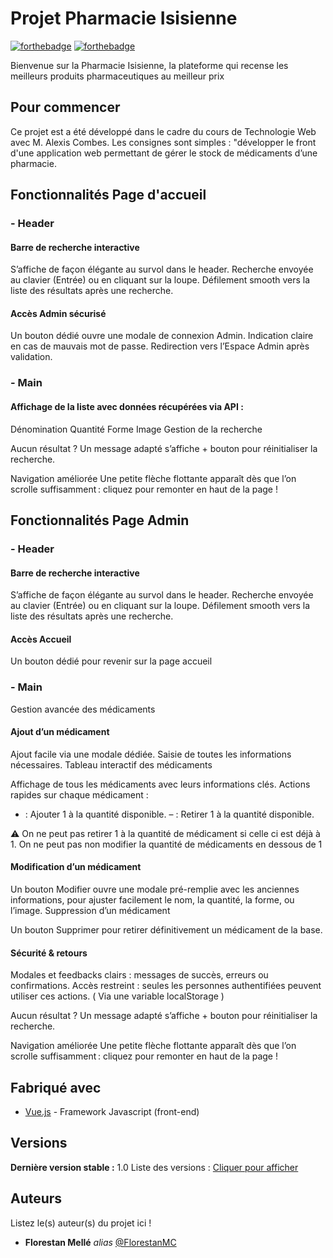 # Projet Pharmacie Isisienne 

[![forthebadge](https://forthebadge.com/images/featured/featured-built-with-love.svg)](https://forthebadge.com) [![forthebadge](https://forthebadge.com/images/featured/featured-contains-cat-gifs.svg)](https://forthebadge.com) 

Bienvenue sur la Pharmacie Isisienne, la plateforme qui recense les meilleurs produits pharmaceutiques au meilleur prix 

## Pour commencer

Ce projet est a été développé dans le cadre  du cours de Technologie Web avec M. Alexis Combes. Les consignes sont simples : "développer le front d'une application web permettant de gérer le stock de médicaments d’une pharmacie.

## Fonctionnalités Page d'accueil
### - Header

#### Barre de recherche interactive

S’affiche de façon élégante au survol dans le header.
Recherche envoyée au clavier (Entrée) ou en cliquant sur la loupe.
Défilement smooth vers la liste des résultats après une recherche.

#### Accès Admin sécurisé

Un bouton dédié ouvre une modale de connexion Admin.
Indication claire en cas de mauvais mot de passe.
Redirection vers l’Espace Admin après validation.

### - Main

#### Affichage de la liste avec données récupérées via API :

Dénomination
Quantité
Forme
Image
Gestion de la recherche

Aucun résultat ? Un message adapté s’affiche + bouton pour réinitialiser la recherche.

Navigation améliorée
Une petite flèche flottante apparaît dès que l’on scrolle suffisamment : cliquez pour remonter en haut de la page !

## Fonctionnalités Page Admin
### - Header

#### Barre de recherche interactive

S’affiche de façon élégante au survol dans le header.
Recherche envoyée au clavier (Entrée) ou en cliquant sur la loupe.
Défilement smooth vers la liste des résultats après une recherche.

#### Accès Accueil

Un bouton dédié pour revenir sur la page accueil

### - Main

Gestion avancée des médicaments

#### Ajout d’un médicament

Ajout facile via une modale dédiée.
Saisie de toutes les informations nécessaires.
Tableau interactif des médicaments

Affichage de tous les médicaments avec leurs informations clés.
Actions rapides sur chaque médicament :
+ : Ajouter 1 à la quantité disponible.
– : Retirer 1 à la quantité disponible.

⚠️ On ne peut pas retirer 1 à la quantité de médicament si celle ci est déjà à 1. On ne peut pas non modifier la quantité de médicaments en dessous de 1

#### Modification d’un médicament

Un bouton Modifier ouvre une modale pré-remplie avec les anciennes informations, pour ajuster facilement le nom, la quantité, la forme, ou l’image.
Suppression d’un médicament

Un bouton Supprimer pour retirer définitivement un médicament de la base.

#### Sécurité & retours
Modales et feedbacks clairs : messages de succès, erreurs ou confirmations.
Accès restreint : seules les personnes authentifiées peuvent utiliser ces actions. ( Via une variable localStorage )

Aucun résultat ? Un message adapté s’affiche + bouton pour réinitialiser la recherche.

Navigation améliorée
Une petite flèche flottante apparaît dès que l’on scrolle suffisamment : cliquez pour remonter en haut de la page !

## Fabriqué avec

* [Vue.js](https://vuejs.org/) - Framework Javascript (front-end)

## Versions
**Dernière version stable :** 1.0
Liste des versions : [Cliquer pour afficher](https://github.com/FlorestanMC/Projet_Pharmacie/tags)

## Auteurs
Listez le(s) auteur(s) du projet ici !
* **Florestan Mellé** _alias_ [@FlorestanMC](https://github.com/FlorestanMC)
